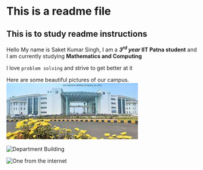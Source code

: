# This is a readme file 
## This is to study readme instructions 

Hello My name is Saket Kumar Singh, I am a **_3<sup>rd</sup> year_ IIT Patna student** and I am currently studying **Mathematics and Computing**  

I love `problem solving` and strive to get better at it

Here are some beautiful pictures of our campus.
![Admin Building](/assets/download.jpeg)

![Department Building](/assets/img2.jpeg)

![One from the internet](https://encrypted-tbn0.gstatic.com/images?q=tbn:ANd9GcSMBMsqAn-pVeI-U6I5tONVg_GFOoLR9630RTQ0Ahr9ociDvmD6jKFtPXRMdRrQGO3y2gc&usqp=CAU)